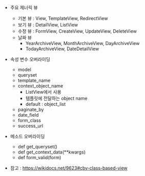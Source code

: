 - 주요 제너릭 뷰
    - 기본 뷰 : View, TemplateView, RedirectView
    - 보기 뷰 : DetailView, ListView
    - 수정 뷰 : FormView, CreateView, UpdateView, DeleteView
    - 날짜 뷰
        - YearArchiveView, MonthArchiveView, DayArchiveView
        - TodayArchiveView, DateDetailView

- 속성 변수 오버라이딩
    - model
    - queryset
    - template_name
    - context_object_name
        - ListView에서 사용
        - 템플릿에 전달하는 object name
        - default : object_list
    - paginate_by
    - date_field
    - form_class
    - success_url

- 메소드 오버라이딩
    - def get_queryset()
    - def get_context_data(**kwargs)
    - def form_valid(form)

- 참고 : https://wikidocs.net/9623#cbv-class-based-view
